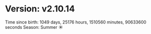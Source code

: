 # Version: v2.10.14
Time since birth: 1049 days, 25176 hours, 1510560 minutes, 90633600 seconds
Season: Summer ☀️
